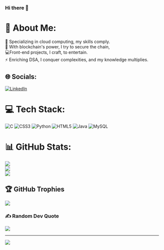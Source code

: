 ### Hi there 👋

# 💫 About Me:
🔭 Specializing in cloud computing, my skills comply.<br>🌱 With blockchain's power, I try to secure the chain,<br> 💻Front-end projects, I craft, to entertain.<br>⚡ Enriching DSA, I conquer complexities, and my knowledge multiplies.


## 🌐 Socials:
[![LinkedIn](https://img.shields.io/badge/LinkedIn-%230077B5.svg?logo=linkedin&logoColor=white)](https://linkedin.com/in/https://www.linkedin.com/in/amitesh1407/) 

# 💻 Tech Stack:
![C](https://img.shields.io/badge/c-%2300599C.svg?style=for-the-badge&logo=c&logoColor=white) ![CSS3](https://img.shields.io/badge/css3-%231572B6.svg?style=for-the-badge&logo=css3&logoColor=white) ![Python](https://img.shields.io/badge/python-3670A0?style=for-the-badge&logo=python&logoColor=ffdd54) ![HTML5](https://img.shields.io/badge/html5-%23E34F26.svg?style=for-the-badge&logo=html5&logoColor=white) ![Java](https://img.shields.io/badge/java-%23ED8B00.svg?style=for-the-badge&logo=java&logoColor=white) ![MySQL](https://img.shields.io/badge/mysql-%2300f.svg?style=for-the-badge&logo=mysql&logoColor=white)
# 📊 GitHub Stats:
![](https://github-readme-stats.vercel.app/api?username=Coder1407&theme=dark&hide_border=false&include_all_commits=true&count_private=true)<br/>
![](https://github-readme-streak-stats.herokuapp.com/?user=Coder1407&theme=dark&hide_border=false)<br/>
![](https://github-readme-stats.vercel.app/api/top-langs/?username=Coder1407&theme=dark&hide_border=false&include_all_commits=true&count_private=true&layout=compact)

## 🏆 GitHub Trophies
![](https://github-profile-trophy.vercel.app/?username=Coder1407&theme=radical&no-frame=false&no-bg=true&margin-w=4)

### ✍️ Random Dev Quote
![](https://quotes-github-readme.vercel.app/api?type=horizontal&theme=radical)

---
[![](https://visitcount.itsvg.in/api?id=Coder1407&icon=0&color=0)](https://visitcount.itsvg.in)

<!-- Proudly created with GPRM ( https://gprm.itsvg.in ) -->
